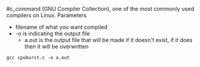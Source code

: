 #c_command 
(GNU Compiler Collection), one of the most commonly used compilers on Linux. 
Parameters
- filename of what you want compiled
- -o is indicating the output file
	- a.out is the output file that will be made if it doesn't exist, if it does then it will be overwritten

```
gcc cpuburst.c -o a.out
```
